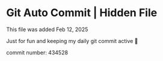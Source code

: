 # Git Auto Commit | Hidden File

This file was added Feb 12, 2025

Just for fun and keeping my daily git commit active 🤪

commit number: 434528
